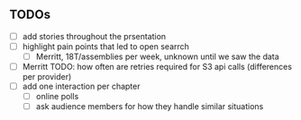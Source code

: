 ## TODOs

- [ ] add stories throughout the prsentation
- [ ] highlight pain points that led to open searrch
  - [ ] Merritt, 18T/assemblies per week, unknown until we saw the data
- [ ] Merritt TODO: how often are retries required for S3 api calls (differences per provider)
- [ ] add one interaction per chapter
  - [ ] online polls
  - [ ] ask audience members for how they handle similar situations  
